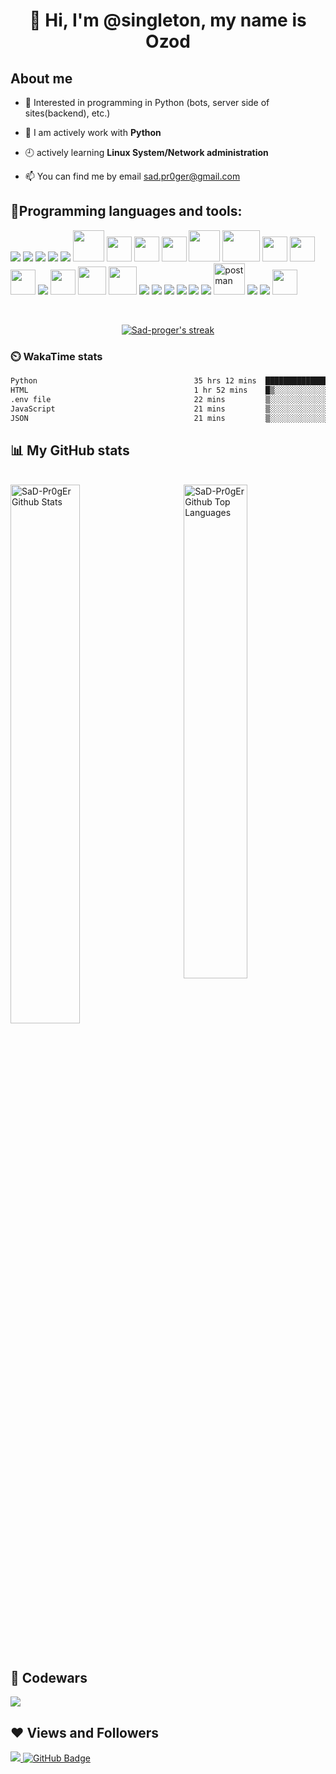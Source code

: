 <!-- <a href="#"><img width="100%" height="500px" src="https://i.pinimg.com/originals/33/46/92/334692bc0b661ceb6962376174ee125a.png" height="175px"/></a> -->

<h1 align="center">👋 Hi, I'm @singleton, my name is Ozod</h1>


## About me

- 👀 Interested in programming in Python (bots, server side of sites(backend), etc.)

- 🌱 I am actively work with **Python**

- :clock9: actively learning **Linux System/Network administration** <!-- C++/CS/IoT/Backend Technologies -->

- 📫 You can find me by email sad.pr0ger@gmail.com

## 🚀Programming languages and tools:

<p align="left">  
    <a href="https://www.python.org" target="_blank"> <img src="https://img.icons8.com/color/48/000000/python.png"/></a>
    <a href="https://devdocs.io/javascript/" target="_blank"> <img src="https://img.icons8.com/color/48/000000/javascript.png"/></a>
    <a href="https://www.typescriptlang.org" target="_blank"> <img src="https://img.icons8.com/color/48/000000/typescript.png"/></a>
<!--    <a href="https://docs.microsoft.com/en-us/cpp/cpp/?view=msvc-170"><img src="https://img.icons8.com/color/344/c-plus-plus-logo.png" height='45px', width="45px"/></a> -->
    <a href="https://docs.djangoproject.com/en/3.2/" target="_blank"> <img src="https://img.icons8.com/color/48/000000/django.png"/></a>
    <a href="https://flask.palletsprojects.com/en/2.0.x/" target="_blank"> <img src="https://img.icons8.com/cute-clipart/50/000000/flask.png"/></a>
    <a href="https://fastapi.tiangolo.com" target="_blank"> <img src="https://fastapi.tiangolo.com/img/icon-white.svg" width="50"/></a>
    <a href="https://docs.aiohttp.org/en/stable/" target="_blank"> <img src="https://docs.aiohttp.org/en/stable/_static/aiohttp-plain.svg" height='40px', width="40px"/></a>
<!--     <a href="https://pydantic-docs.helpmanual.io/" target="_blank"> <img src="https://pydantic-docs.helpmanual.io/logo-white.svg" height="40px"/> </a> -->
    <a href="https://alembic.sqlalchemy.org/en/latest/" target="_blank"> <img src="https://avatars.githubusercontent.com/u/1066203?s=200&v=4" height='40px', width="40px"/></a>
    <a href="https://docs.aiogram.dev/en/latest/" target="_blank"> <img src="https://docs.aiogram.dev/en/latest/_static/logo.png" height='40px', width="40px"/></a>
    <a href="https://selenium-python.readthedocs.io/" target="_blank"> <img src="https://selenium-python.readthedocs.io/_static/logo.png" width="50"/></a>
     <a href="https://www.django-rest-framework.org/" target="_blank"> <img src="https://storage.caktusgroup.com/media/blog-images/drf-logo2.png" height='50px', width="60px"/></a>
    <a href="https://vuejs.org/" target="_blank"> <img src="https://v2.vuejs.org/images/logo.svg" height='40px', width="40px"/></a>
    <a href="https://vuex.vuejs.org/" target="_blank"> <img src="https://user-images.githubusercontent.com/7110136/29002857-9e802f08-7ab4-11e7-9c31-604b5d0d0c19.png" height='40px', width="40px"/></a>
<!--     <a href="https://nuxtjs.org/" target="_blank"> <img src="https://nuxtjs.org/design-kit/colored-logo.svg" height='40px', width="40px"/> </a>
    <a href="https://dart.dev/" target="_blank"> <img src="https://img.icons8.com/color/48/000000/dart.png" height='40px', width="40px"/> </a>
    <a href="https://docs.flutter.dev/" target="_blank"> <img src="https://img.icons8.com/color/48/000000/flutter.png" height='40px', width="40px"/> </a> -->
<!--     <a href="https://devdocs.io/javascript/" target="_blank"> <img src="https://img.icons8.com/color/48/000000/nodejs.png"/> </a> -->
<!--     <a href="https://devdocs.io/javascript/" target="_blank"> <img src="https://img.icons8.com/office/40/000000/react.png"/> </a> -->
<!--     <a href="https://kotlinlang.org/docs/home.html" target="_blank"> <img src="https://img.icons8.com/color/48/000000/kotlin.png"/> </a> -->
    <a href="https://sass-lang.com" target="_blank"> <img src="https://sass-lang.com/assets/img/logos/logo.svg" height='40px', width="40px"/></a>
    <a href="https://docs.docker.com/" target="_blank"> <img src="https://img.icons8.com/color/48/000000/docker.png"/></a>
    <a href="https://www.postgresql.org/docs/" target="_blank"> <img src="https://www.postgresql.org//media/img/about/press/elephant.png" height='40px', width="40px"/></a>
    <a href="https://docs.celeryproject.org/en/stable/" target="_blank"> <img src="https://docs.celeryq.dev/en/stable/_static/celery_512.png" height='45px', width="45px"/></a>
    <a href="#" target="_blank"> <img src="https://img.icons8.com/color/48/000000/linux.png" height='45px', width="45px"/></a>
    <a href="https://archlinux.org" target="_blank"> <img src="https://img.icons8.com/color/48/000000/arch-linux.png"/></a>
    <a href="https://help.ubuntu.com/" target="_blank"> <img src="https://img.icons8.com/color/48/000000/ubuntu.png"/></a>
    <a href="https://www.gnu.org/savannah-checkouts/gnu/bash/manual/bash.html" target="_blank"> <img src="https://img.icons8.com/color/48/000000/bash.png"/></a>
    <a href="https://devdocs.io/html/" target="_blank"> <img src="https://img.icons8.com/color/48/000000/html-5.png"/></a> 
    <a href="https://devdocs.io/css/" target="_blank"> <img src="https://img.icons8.com/color/48/000000/css3.png"/></a> 
    <a href="https://getbootstrap.com" target="_blank"> <img src="https://img.icons8.com/color/48/000000/bootstrap.png"/></a>   
    <a href="https://postman.com" target="_blank"> <img src="https://www.vectorlogo.zone/logos/getpostman/getpostman-icon.svg" alt="postman" width="50" height="50"/></a>   
    <a href="https://git-scm.com/" target="_blank"> <img src="https://img.icons8.com/color/48/000000/git.png"/></a> 
    <a href="https://docs.github.com/en" target="_blank"> <img src="https://img.icons8.com/ios-filled/50/000000/github.png"/></a> 
    <a href="http://nginx.org/en/docs/" target="_blank"> <img src="https://img.icons8.com/color/48/000000/nginx.png" height='40px', width="40px"/></a></p>
<br/>

<p align="center">
    <a href="https://github.com/SubhamRaoniar28/github-readme-streak-stats">
        <img title="🔥 Get streak stats for your profile at git.io/streak-stats" alt="Sad-proger's streak" src="https://github-readme-streak-stats.herokuapp.com/?user=SaD-Pr0gEr&theme=black-ice&hide_border=true&stroke=0000&background=060A0CD0"/>
    </a>
</p>

### ⏲️ WakaTime stats

<!--START_SECTION:waka-->

```txt
Python                                   35 hrs 12 mins  ██████████████████████░░░   88.34 %
HTML                                     1 hr 52 mins    █▒░░░░░░░░░░░░░░░░░░░░░░░   04.72 %
.env file                                22 mins         ▒░░░░░░░░░░░░░░░░░░░░░░░░   00.94 %
JavaScript                               21 mins         ▒░░░░░░░░░░░░░░░░░░░░░░░░   00.89 %
JSON                                     21 mins         ▒░░░░░░░░░░░░░░░░░░░░░░░░   00.88 %
```

<!--END_SECTION:waka-->

## 📊 My GitHub stats

  <br/>
  <div>
    <img alt="SaD-Pr0gEr Github Stats" align="top" src="https://github-readme-stats.vercel.app/api?username=SaD-Pr0gEr&show_icons=true&count_private=true&theme=tokyonight&hide_border=true&line_height=30&card_width=400" style="width: 47%;"/>
    <img alt="SaD-Pr0gEr Github Top Languages" align="right" src="https://github-readme-stats-sigma-lilac-86.vercel.app/api/top-langs/?username=SaD-Pr0gEr&langs_count=10&count_private=true&layout=compact&theme=chartreuse-dark&hide_border=true" style="width: 45%;"/>
  </div>  
  <br/>


<br/>

## 💢 Codewars
<div><img src="https://www.codewars.com/users/SaD-Pr0gEr/badges/large" /></div>
              

## ❤ Views and Followers
<a href="https://github.com/Meghna-DAS/github-profile-views-counter">
    <img src="https://komarev.com/ghpvc/?username=SaD-Pr0gEr">
</a>
<a href="https://github.com/SaD-Pr0gEr?tab=followers"><img src="https://img.shields.io/github/followers/SaD-Pr0gEr?label=Followers&style=social" alt="GitHub Badge"></a>
